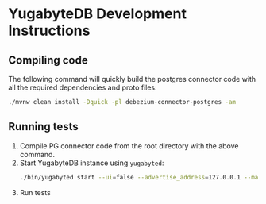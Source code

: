 # YugabyteDB Development Instructions

## Compiling code

The following command will quickly build the postgres connector code with all the required dependencies and proto files:

```bash
./mvnw clean install -Dquick -pl debezium-connector-postgres -am 
```

## Running tests

1. Compile PG connector code from the root directory with the above command.
2. Start YugabyteDB instance using `yugabyted`:
   ```bash
   ./bin/yugabyted start --ui=false --advertise_address=127.0.0.1 --master_flags="yb_enable_cdc_consistent_snapshot_streams=true,allowed_preview_flags_csv={yb_enable_cdc_consistent_snapshot_streams,ysql_yb_enable_replication_commands},ysql_yb_enable_replication_commands=true,ysql_TEST_enable_replication_slot_consumption=true" --tserver_flags="allowed_preview_flags_csv={yb_enable_cdc_consistent_snapshot_streams,ysql_yb_enable_replication_commands},ysql_yb_enable_replication_commands=true,yb_enable_cdc_consistent_snapshot_streams=true,ysql_TEST_enable_replication_slot_consumption=true,ysql_cdc_active_replication_slot_window_ms=0,ysql_sequence_cache_method=server"
   ```
3. Run tests 